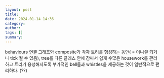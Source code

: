 ```yaml
---
layout: post
title: 
date: 2024-01-14 14:36
category: 
author: 
tags: []
summary: 
---
```


behaviours 연결 그래프와 composite가 각자 트리를 형성하는 동안( = 이니셜 되거나 tick 될 수 있음), tree를 다른 클래스 안에 감싸서 쉽게 수많은 housework를 관리하고 트리가 융성해지도록 부가적인 bell들과 whistles을 제공하는 것이 일반적으로 편리하다. (??)

<!-- 
Chatgpt
종합하면, 이 문장은 그래프로 연결된 동작과 복합체가 스스로 트리를 형성한다면, 코드의 반복적인 작업을 처리하고, 추가적인 기능을 제공하며, 코드에 꾸밈을 더하여 트리를 더욱 발전시키기 위해 외부 클래스로 트리를 감싸는 것이 효과적이라고 설명하고 있습니다. -->